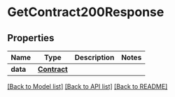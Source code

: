 # GetContract200Response

## Properties
Name | Type | Description | Notes
------------ | ------------- | ------------- | -------------
**data** | [**Contract**](Contract.md) |  | 

[[Back to Model list]](../README.md#documentation-for-models) [[Back to API list]](../README.md#documentation-for-api-endpoints) [[Back to README]](../README.md)


